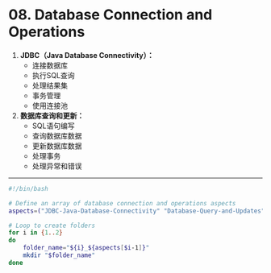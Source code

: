 # 08. Database Connection and Operations

1.  **JDBC（Java Database Connectivity）：**
    -   连接数据库
    -   执行SQL查询
    -   处理结果集
    -   事务管理
    -   使用连接池
2.  **数据库查询和更新：**
    -   SQL语句编写
    -   查询数据库数据
    -   更新数据库数据
    -   处理事务
    -   处理异常和错误

---

``` sh title="生成对应文件目录的 sh 脚本"
#!/bin/bash

# Define an array of database connection and operations aspects
aspects=("JDBC-Java-Database-Connectivity" "Database-Query-and-Updates")

# Loop to create folders
for i in {1..2}
do
    folder_name="${i}_${aspects[$i-1]}"
    mkdir "$folder_name"
done

```

